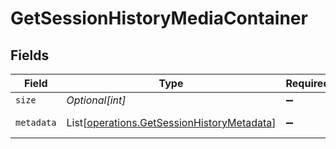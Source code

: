 # GetSessionHistoryMediaContainer


## Fields

| Field                                                                                                                                                                                                                                                                                                                                                                                                                                                                                                                                                                                                                                                 | Type                                                                                                                                                                                                                                                                                                                                                                                                                                                                                                                                                                                                                                                  | Required                                                                                                                                                                                                                                                                                                                                                                                                                                                                                                                                                                                                                                              | Description                                                                                                                                                                                                                                                                                                                                                                                                                                                                                                                                                                                                                                           | Example                                                                                                                                                                                                                                                                                                                                                                                                                                                                                                                                                                                                                                               |
| ----------------------------------------------------------------------------------------------------------------------------------------------------------------------------------------------------------------------------------------------------------------------------------------------------------------------------------------------------------------------------------------------------------------------------------------------------------------------------------------------------------------------------------------------------------------------------------------------------------------------------------------------------- | ----------------------------------------------------------------------------------------------------------------------------------------------------------------------------------------------------------------------------------------------------------------------------------------------------------------------------------------------------------------------------------------------------------------------------------------------------------------------------------------------------------------------------------------------------------------------------------------------------------------------------------------------------- | ----------------------------------------------------------------------------------------------------------------------------------------------------------------------------------------------------------------------------------------------------------------------------------------------------------------------------------------------------------------------------------------------------------------------------------------------------------------------------------------------------------------------------------------------------------------------------------------------------------------------------------------------------- | ----------------------------------------------------------------------------------------------------------------------------------------------------------------------------------------------------------------------------------------------------------------------------------------------------------------------------------------------------------------------------------------------------------------------------------------------------------------------------------------------------------------------------------------------------------------------------------------------------------------------------------------------------- | ----------------------------------------------------------------------------------------------------------------------------------------------------------------------------------------------------------------------------------------------------------------------------------------------------------------------------------------------------------------------------------------------------------------------------------------------------------------------------------------------------------------------------------------------------------------------------------------------------------------------------------------------------- |
| `size`                                                                                                                                                                                                                                                                                                                                                                                                                                                                                                                                                                                                                                                | *Optional[int]*                                                                                                                                                                                                                                                                                                                                                                                                                                                                                                                                                                                                                                       | :heavy_minus_sign:                                                                                                                                                                                                                                                                                                                                                                                                                                                                                                                                                                                                                                    | N/A                                                                                                                                                                                                                                                                                                                                                                                                                                                                                                                                                                                                                                                   | 10855                                                                                                                                                                                                                                                                                                                                                                                                                                                                                                                                                                                                                                                 |
| `metadata`                                                                                                                                                                                                                                                                                                                                                                                                                                                                                                                                                                                                                                            | List[[operations.GetSessionHistoryMetadata](../../models/operations/getsessionhistorymetadata.md)]                                                                                                                                                                                                                                                                                                                                                                                                                                                                                                                                                    | :heavy_minus_sign:                                                                                                                                                                                                                                                                                                                                                                                                                                                                                                                                                                                                                                    | N/A                                                                                                                                                                                                                                                                                                                                                                                                                                                                                                                                                                                                                                                   | [{"accountID":1,"deviceID":5,"grandparentArt":"/library/metadata/32132/art/1703933346","grandparentKey":"/library/metadata/32132","grandparentThumb":"/library/metadata/32132/thumb/1703933346","grandparentTitle":"Taskmaster","historyKey":"/status/sessions/history/1","index":1,"key":"/library/metadata/32171","librarySectionID":"2","originallyAvailableAt":"2022-04-14T00:00:00Z","parentIndex":13,"parentKey":"/library/metadata/32170","parentThumb":"/library/metadata/32170/thumb/1654134301","ratingKey":"32171","thumb":"/library/metadata/32171/thumb/-1","title":"The Noise That Blue Makes","type":"episode","viewedAt":1654139223}] |